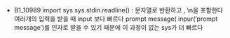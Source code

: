 - B1_10989
import sys    sys.stdin.readline() :
문자열로 반환하고 , \n을 포함한다
여러개의 입력을 받을 때 input 보다 빠르다
prompt message( inpur(’prompt message’)를 인자로 받을 수 있기 때문에 이 과정이 없는 sys가 더 빠르다
